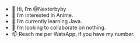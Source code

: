 - 👋 Hi, I’m @Nexterbyby
- 👀 I’m interested in Anime.
- 🌱 I’m currently learning Java.
- 💞️ I’m looking to collaborate on nothing.
- 📫 Reach me per WatsApp, if you have my number.

<!---
Nexterbyby/Nexterbyby is a ✨ special ✨ repository because its `README.md` (this file) appears on your GitHub profile.
You can click the Preview link to take a look at your changes.
--->
